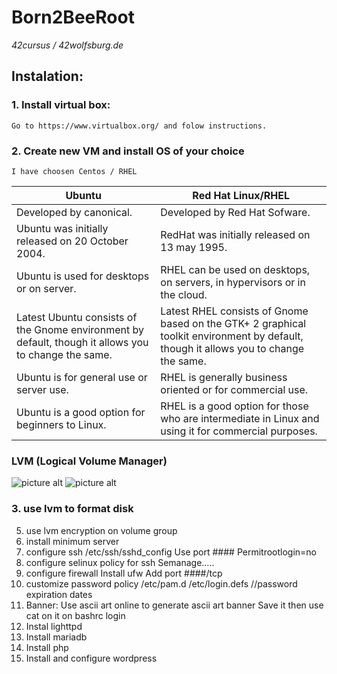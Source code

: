 # Born2BeeRoot 
_42cursus / 42wolfsburg.de_

## Instalation: ##

### 1. Install virtual box:
    Go to https://www.virtualbox.org/ and folow instructions.
### 2. Create new VM and install OS of your choice
    I have choosen Centos / RHEL
    
Ubuntu  |  Red Hat Linux/RHEL
------------- | -------------
Developed by canonical. |	Developed by Red Hat Sofware.
Ubuntu was initially released on 20 October 2004. |	RedHat was initially released on 13 may 1995.
Ubuntu is used for desktops or on server. |	RHEL can be used on desktops, on servers, in hypervisors or in the cloud.
Latest Ubuntu consists of the Gnome environment by default, though it allows you to change the same. |	Latest RHEL consists of Gnome based on the GTK+ 2 graphical toolkit environment by default, though it allows you to change the same.
Ubuntu is for general use or server use. |	RHEL is generally business oriented or for commercial use.
Ubuntu is a good option for beginners to Linux. |	RHEL is a good option for those who are intermediate in Linux and using it for commercial purposes.

### LVM (Logical Volume Manager)
![picture alt](https://access.redhat.com/webassets/avalon/d/Red_Hat_Enterprise_Linux-5-Deployment_Guide-en-US/images/9b9fc97cbd107fd1c1942a292b92feec/lvg.png)
![picture alt](https://access.redhat.com/webassets/avalon/d/Red_Hat_Enterprise_Linux-5-Deployment_Guide-en-US/images/60bf90643e32697025f671181b0f3de3/lvols.png) 
### 3. use lvm to format disk
5. use lvm encryption on volume group
6. install minimum server
7. configure ssh
    /etc/ssh/sshd_config
    Use port ####
    Permitrootlogin=no
7. configure selinux policy for ssh
    Semanage..... 
8. configure firewall
    Install ufw
    Add port ####/tcp
9. customize password policy
    /etc/pam.d
    /etc/login.defs //password expiration dates
10. Banner:
Use ascii art online to generate ascii art banner
Save it then use cat on it on bashrc login
11. Instal lighttpd
12. Install mariadb
13. Install php
14. Install and configure wordpress
